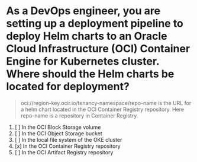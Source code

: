 # As a DevOps engineer, you are setting up a deployment pipeline to deploy Helm charts to an Oracle Cloud Infrastructure (OCI) Container Engine for Kubernetes cluster. Where should the Helm charts be located for deployment?

> oci://region-key.ocir.io/tenancy-namespace/repo-name is the URL for a helm chart located in the OCI Container Registry repository. Here repo-name is a repository in Container Registry.

1. [ ] In the OCI Block Storage volume
1. [ ] In the OCI Object Storage bucket
1. [ ] In the local file system of the OKE cluster
1. [x] In the OCI Container Registry repository
1. [ ] In the OCI Artifact Registry repository